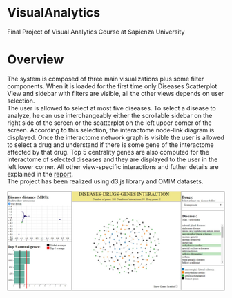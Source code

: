 # VisualAnalytics
Final Project of Visual Analytics Course at Sapienza University


# Overview
The system is composed of three main visualizations plus some filter components. When it is loaded for the first time only Diseases Scatterplot View and sidebar with filters are visible, all the other views depends on user selection.  
The user is allowed to select at most five diseases. To select a disease to analyze, he can use interchangeably either the scrollable sidebar on the right side of the screen or the scatterplot on the left upper corner of the screen. According to this selection, the interactome node-link diagram is displayed. Once the interactome network graph is visible the user is allowed to select a drug and understand if there is some gene of the interactome affected by that drug. Top 5 centrality genes are also computed for the interactome of selected diseases and they are displayed to the user in the left lower corner. All other view-specific interactions and futher details are explained in the [report](Report/report.pdf).  
The project has been realized using d3.js library and OMIM datasets.

![Image of Sys](Report/img/full.jpeg)

